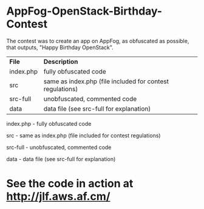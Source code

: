 AppFog-OpenStack-Birthday-Contest
=================================

The contest was to create an app on AppFog, as obfuscated as possible, that outputs, "Happy Birthday OpenStack".

<table>
  <tr>
    <td><b>File</b></td><td><b>Description</b></td>
  </tr>
  <tr>
    <td>index.php</td><td>fully obfuscated code</td>
  </tr>
  <tr>
    <td>src</td><td>same as index.php (file included for contest regulations)</td>
  </tr>
  <tr>
    <td>src-full</td><td>unobfuscated, commented code</td>
  </tr>
  <tr>
    <td>data</td><td>data file (see src-full for explanation)</td>
  </tr>
</table>

index.php - fully obfuscated code

src       - same as index.php (file included for contest regulations)

src-full  - unobfuscated, commented code

data      - data file (see src-full for explanation)

See the code in action at http://jlf.aws.af.cm/
===============================================